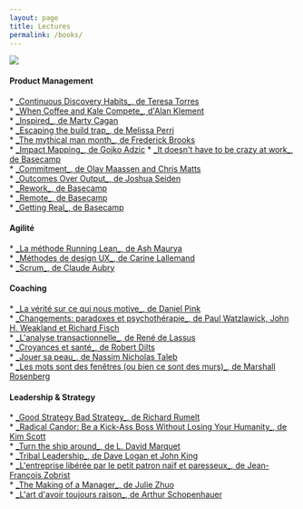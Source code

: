 ```yaml
---
layout: page
title: Lectures
permalink: /books/
---
```


<div class="page-title">
  <img src="{{ '/assets/images/books_title.svg' | relative_url }}">
</div>

<h4>Product Management</h4>
* <a href="https://www.amazon.fr/Continuous-Discovery-Habits-Discover-Products/dp/1736633309" class="reading-link">_Continuous Discovery Habits_, de Teresa Torres</a><br />
* <a href="http://www.whencoffeeandkalecompete.com/" class="reading-link">_When Coffee and Kale Compete_, d'Alan Klement</a><br />
* <a href="https://www.amazon.fr/Inspired-Create-Tech-Products-Customers/dp/1119387507" class="reading-link">_Inspired_, de Marty Cagan</a><br />
* <a href="https://www.amazon.fr/Escaping-Build-Trap-Effective-Management/dp/149197379X" class="reading-link">_Escaping the build trap_, de Melissa Perri</a><br />
* <a href="https://www.amazon.fr/Mythical-Man-Month-Software-Engineering-Anniversary/dp/0201835959" class="reading-link">_The mythical man month_, de Frederick Brooks</a><br />
* <a href="https://www.amazon.fr/Impact-Mapping-Software-Products-Projects/dp/0955683645" class="reading-link">_Impact Mapping_, de Gojko Adzic</a>
* <a href="https://www.amazon.fr/Doesnt-Have-Be-Crazy-Work/dp/0062874780" class="reading-link">_It doesn't have to be crazy at work_, de Basecamp</a><br />
* <a href="https://www.amazon.fr/Commitment-Novel-about-Managing-Project/dp/9082056909/ref=tmm_hrd_swatch_0?_encoding=UTF8&qid=&sr=" class="reading-link">_Commitment_, de Olav Maassen and Chris Matts</a><br />
* <a href="https://www.amazon.fr/Outcomes-Over-Output-customer-behavior/dp/1091173265" class="reading-link">_Outcomes Over Output_, de Joshua Seiden</a><br />
* <a href="https://www.amazon.fr/Rework-r%C3%A9ussir-autrement-2e-%C3%A9d/dp/284001713X" class="reading-link">_Rework_, de Basecamp</a><br />
* <a href="https://www.amazon.com/Remote-Office-Required-Jason-Fried/dp/0091954673" class="reading-link">_Remote_, de Basecamp</a><br />
* <a href="https://www.amazon.fr/Getting-Real-Smarter-Successful-Application/dp/0578012812" class="reading-link">_Getting Real_, de Basecamp</a><br />

<h4>Agilité</h4>
* <a href="https://www.amazon.fr/m%C3%A9thode-Running-Lean-Transformer-succ%C3%A8s/dp/2354561237" class="reading-link">_La méthode Running Lean_, de Ash Maurya</a><br />
* <a href="https://www.amazon.fr/M%C3%A9thodes-design-fondamentales-concevoir-interactifs/dp/2212673981" class="reading-link">_Méthodes de design UX_, de Carine Lallemand</a><br />
* <a href="https://www.amazon.fr/Scrum-guide-pratique-m%C3%A9thode-populaire/dp/2100738747" class="reading-link">_Scrum_, de Claude Aubry</a><br />

<h4>Coaching</h4>
* <a href="https://www.amazon.fr/v%C3%A9rit%C3%A9-sur-qui-nous-motive/dp/208137952X" class="reading-link">_La vérité sur ce qui nous motive_, de Daniel Pink</a><br />
* <a href="https://www.amazon.fr/Changements-Paradoxes-psychoth%C3%A9rapie-Paul-Watzlawick/dp/2757841890" class="reading-link">_Changements: paradoxes et psychothérapie_, de Paul Watzlawick, John H. Weakland et Richard Fisch</a><br />
* <a href="https://www.amazon.fr/LANALYSE-TRANSACTIONNELLE-Ren%C3%A9-Lassus/dp/2501027647" class="reading-link">_L'analyse transactionnelle_, de René de Lassus</a><br />
* <a href="https://www.amazon.fr/dp/2220034895" class="reading-link">_Croyances et santé_, de Robert Dilts </a><br />
* <a href="https://www.amazon.fr/Jouer-peau-Asym%C3%A9tries-cach%C3%A9es-quotidienne/dp/2251447598" class="reading-link">_Jouer sa peau_, de Nassim Nicholas Taleb</a><br />
* <a href="https://www.amazon.fr/mots-sont-fen%C3%AAtres-bien-murs/dp/2707188794" class="reading-link">_Les mots sont des fenêtres (ou bien ce sont des murs)_, de Marshall Rosenberg</a><br />

<h4>Leadership & Strategy</h4>
* <a href="https://www.amazon.fr/Good-Strategy-Bad-Difference-Matters/dp/0307886239" class="reading-link">_Good Strategy Bad Strategy_, de Richard Rumelt</a><br />
* <a href="https://www.amazon.fr/Radical-Candor-Kick-Ass-Without-Humanity/dp/1250258405/" class="reading-link">_Radical Candor: Be a Kick-Ass Boss Without Losing Your Humanity_, de Kim Scott</a><br />
* <a href="https://www.amazon.fr/Renversez-vapeur-L-David-Marquet/dp/2892259924" class="reading-link">_Turn the ship around_, de L. David Marquet</a><br />
* <a href="https://www.amazon.fr/Tribal-Leadership-Leveraging-Thriving-Organization/dp/0061251321" class="reading-link">_Tribal Leadership_, de Dave Logan et John King</a><br />
* <a href="https://www.amazon.fr/Lentreprise-lib%C3%A9r%C3%A9e-petit-patron-paresseux/dp/2749164583" class="reading-link">_L'entreprise libérée par le petit patron naïf et paresseux_, de Jean-François Zobrist</a><br />
* <a href="https://www.amazon.fr/dp/0735219567" class="reading-link">_The Making of a Manager_, de Julie Zhuo</a><br />
* <a href="https://www.amazon.fr/davoir-toujours-raison-Arthur-Schopenhauer/dp/284205301X" class="reading-link">_L'art d'avoir toujours raison_, de Arthur Schopenhauer</a><br />
